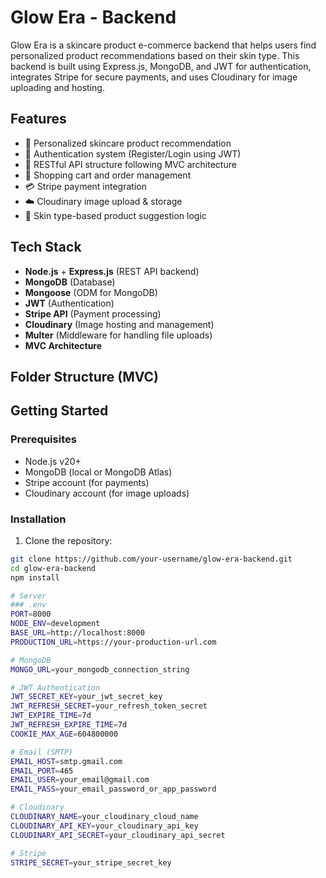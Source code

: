 # Glow Era - Backend

Glow Era is a skincare product e-commerce backend that helps users find personalized product recommendations based on their skin type. This backend is built using Express.js, MongoDB, and JWT for authentication, integrates Stripe for secure payments, and uses Cloudinary for image uploading and hosting.

## Features

- 🧴 Personalized skincare product recommendation
- 🔐 Authentication system (Register/Login using JWT)
- 🧾 RESTful API structure following MVC architecture
- 🛒 Shopping cart and order management
- 💳 Stripe payment integration
- ☁️ Cloudinary image upload & storage
- 🧠 Skin type-based product suggestion logic

## Tech Stack

- **Node.js** + **Express.js** (REST API backend)
- **MongoDB** (Database)
- **Mongoose** (ODM for MongoDB)
- **JWT** (Authentication)
- **Stripe API** (Payment processing)
- **Cloudinary** (Image hosting and management)
- **Multer** (Middleware for handling file uploads)
- **MVC Architecture**

## Folder Structure (MVC)


## Getting Started

### Prerequisites

- Node.js v20+
- MongoDB (local or MongoDB Atlas)
- Stripe account (for payments)
- Cloudinary account (for image uploads)

### Installation

1. Clone the repository:

```bash
git clone https://github.com/your-username/glow-era-backend.git
cd glow-era-backend
npm install

# Server
### .env
PORT=8000
NODE_ENV=development
BASE_URL=http://localhost:8000
PRODUCTION_URL=https://your-production-url.com

# MongoDB
MONGO_URL=your_mongodb_connection_string

# JWT Authentication
JWT_SECRET_KEY=your_jwt_secret_key
JWT_REFRESH_SECRET=your_refresh_token_secret
JWT_EXPIRE_TIME=7d
JWT_REFRESH_EXPIRE_TIME=7d
COOKIE_MAX_AGE=604800000

# Email (SMTP)
EMAIL_HOST=smtp.gmail.com
EMAIL_PORT=465
EMAIL_USER=your_email@gmail.com
EMAIL_PASS=your_email_password_or_app_password

# Cloudinary
CLOUDINARY_NAME=your_cloudinary_cloud_name
CLOUDINARY_API_KEY=your_cloudinary_api_key
CLOUDINARY_API_SECRET=your_cloudinary_api_secret

# Stripe
STRIPE_SECRET=your_stripe_secret_key



